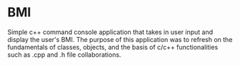 # BMI
Simple c++ command console application that takes in user input and display the user's BMI. The purpose of this application was to refresh on the fundamentals of classes, objects, and the basis of c/c++ functionalities such as .cpp and .h file collaborations. 
